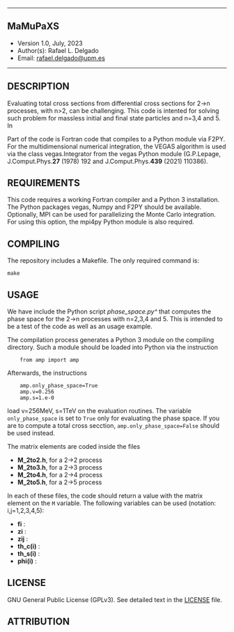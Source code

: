 *************************************************************
## MaMuPaXS
 - Version 1.0, July, 2023
 - Author(s):  Rafael L. Delgado
 - Email:  rafael.delgado@upm.es
*************************************************************

 DESCRIPTION
-------------------------------------------------------------
Evaluating total cross sections from differential cross sections
for 2->n processes, with n>2, can be challenging. This code is
intented for solving such problem for massless initial and
final state particles and n=3,4 and 5. In 

Part of the code is Fortran code that compiles to a Python module
via F2PY. For the multidimensional numerical integration, the
VEGAS algorithm is used via the class vegas.Integrator from the
vegas Python module (G.P.Lepage, J.Comput.Phys.**27** (1978) 192
and J.Comput.Phys.**439** (2021) 110386).

 REQUIREMENTS
-------------------------------------------------------------
This code requires a working Fortran compiler and a Python 3
installation. The Python packages vegas, Numpy and F2PY should
be available. Optionally, MPI can be used for parallelizing
the Monte Carlo integration. For using this option, the mpi4py
Python module is also required.

 COMPILING
-------------------------------------------------------------
The repository includes a Makefile. The only required command
is:

```make```

 USAGE
-------------------------------------------------------------
We have include the Python script *phase_space.py^* that computes
the phase space for the 2->n processes with n=2,3,4 and 5. This is
intended to be a test of the code as well as an usage example.

The compilation process generates a Python 3 module on the compiling
directory. Such a module should be loaded into Python via the instruction

```
    from amp import amp
```

Afterwards, the instructions
```
    amp.only_phase_space=True
    amp.v=0.256
    amp.s=1.e-0
```
load v=256MeV, s=1TeV on the evaluation routines. The variable
```only_phase_space``` is set to ```True``` only for evaluating
the phase space. If you are to compute a total cross secction,
```amp.only_phase_space=False``` should be used instead.

The matrix elements are coded inside the files

* **M_2to2.h**, for a 2->2 process
* **M_2to3.h**, for a 2->3 process
* **M_2to4.h**, for a 2->4 process
* **M_2to5.h**, for a 2->5 process

In each of these files, the code should return a value with
the matrix element on the ```M``` variable. The following variables
can be used (notation: i,j=1,2,3,4,5):

* **fi**      :
* **zi**      :
* **zij**     :
* **th_c(i)** :
* **th_s(i)** :
* **phi(i)**  :

 LICENSE
-------------------------------------------------------------

GNU General Public License (GPLv3).
See detailed text in the [LICENSE](./LICENSE) file.

 ATTRIBUTION
-------------------------------------------------------------
